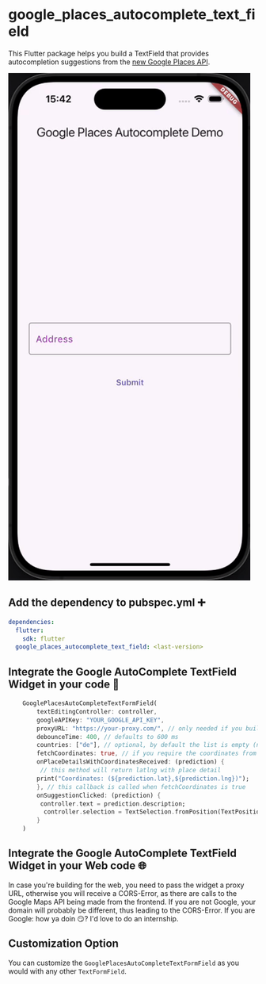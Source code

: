 # google_places_autocomplete_text_field

This Flutter package helps you build a TextField that provides autocompletion suggestions from the [new Google Places API](https://developers.google.com/maps/documentation/places/web-service/op-overview).

![](https://github.com/julienandco/google_places_autocomplete_text_field/blob/main/preview.gif)

## Add the dependency to pubspec.yml ➕

```yaml
dependencies:
  flutter:
    sdk: flutter
  google_places_autocomplete_text_field: <last-version>

```

## Integrate the Google AutoComplete TextField Widget in your code 🧩

```dart
    GooglePlacesAutoCompleteTextFormField(
        textEditingController: controller,
        googleAPIKey: "YOUR_GOOGLE_API_KEY",
        proxyURL: "https://your-proxy.com/", // only needed if you build for the web
        debounceTime: 400, // defaults to 600 ms
        countries: ["de"], // optional, by default the list is empty (no restrictions)
        fetchCoordinates: true, // if you require the coordinates from the place details
        onPlaceDetailsWithCoordinatesReceived: (prediction) {
         // this method will return latlng with place detail
        print("Coordinates: (${prediction.lat},${prediction.lng})");
        }, // this callback is called when fetchCoordinates is true
        onSuggestionClicked: (prediction) {
         controller.text = prediction.description;
          controller.selection = TextSelection.fromPosition(TextPosition(offset: prediction.description.length));
        }
    )

```

## Integrate the Google AutoComplete TextField Widget in your Web code 🌐

In case you're building for the web, you need to pass the widget a proxy URL, otherwise you will receive a CORS-Error, as there are calls to the Google Maps API being made from the frontend. If you are not Google, your domain will probably be different, thus leading to the CORS-Error. If you are Google: how ya doin 😏? I'd love to do an internship.

## Customization Option

You can customize the ```GooglePlacesAutoCompleteTextFormField``` as you would with any other ```TextFormField```.
